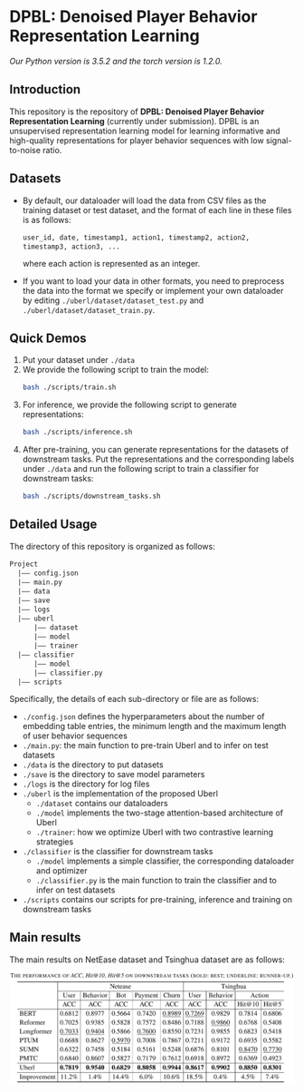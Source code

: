 # DPBL: Denoised Player Behavior Representation Learning

*Our Python version is 3.5.2 and the torch version is 1.2.0.*

## Introduction
This repository is the repository of **DPBL: Denoised Player Behavior Representation Learning** (currently under submission). DPBL is an unsupervised representation learning model for learning informative and high-quality representations for player behavior sequences with low signal-to-noise ratio.

## Datasets
+ By default, our dataloader will load the data from CSV files as the training dataset or test dataset, and the format of each line in these files is as follows:

  ~~~
  user_id, date, timestamp1, action1, timestamp2, action2, timestamp3, action3, ...
  ~~~
  where each action is represented as an integer.

+ If you want to load your data in other formats, you need to preprocess the data into the format we specify or implement your own dataloader by editing `./uberl/dataset/dataset_test.py` and `./uberl/dataset/dataset_train.py`.

## Quick Demos
1. Put your dataset under `./data`
2. We provide the following script to train the model:
    ```bash
    bash ./scripts/train.sh
    ``` 
3. For inference, we provide the following script to generate representations:
    ```bash
    bash ./scripts/inference.sh
    ```
4. After pre-training, you can generate representations for the datasets of downstream tasks. Put the representations and the corresponding labels under `./data` and run the following script to train a classifier for downstream tasks:
   ```bash
   bash ./scripts/downstream_tasks.sh
   ```

## Detailed Usage
The directory of this repository is organized as follows:
```
Project
  |—— config.json
  |—— main.py
  |—— data
  |—— save
  |—— logs
  |—— uberl
      |—— dataset
      |—— model
      |—— trainer
  |—— classifier
      |—— model
      |—— classifier.py
  |—— scripts
```
Specifically, the details of each sub-directory or file are as follows:
+ `./config.json` defines the hyperparameters about the number of embedding table entries, the minimum length and the maximum length of user behavior sequences
+ `./main.py`: the main function to pre-train Uberl and to infer on test datasets
+ `./data` is the directory to put datasets
+ `./save` is the directory to save model parameters
+ `./logs` is the directory for log files
+ `./uberl` is the implementation of the proposed Uberl
  + `./dataset` contains our dataloaders
  + `./model` implements the two-stage attention-based architecture of Uberl
  + `./trainer`: how we optimize Uberl with two contrastive learning strategies  
+ `./classifier` is the classifier for downstream tasks
  + `./model` implements a simple classifier, the corresponding dataloader and optimizer
  + `./classifier.py` is the main function to train the classifier and to infer on test datasets
+ `./scripts` contains our scripts for pre-training, inference and training on downstream tasks

## Main results
The main results on NetEase dataset and Tsinghua dataset are as follows:

![local path](./img/main_results.png)
